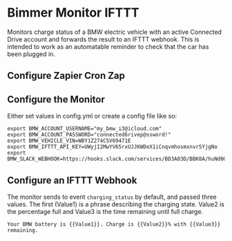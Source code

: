 # Bimmer Monitor IFTTT

Monitors charge status of a BMW electric vehicle with an active Connected
Drive account and forwards the result to an IFTTT webhook. This is intended
to work as an automatable reminder to check that the car has been plugged in.

## Configure Zapier Cron Zap



## Configure the Monitor

Either set values in config.yml or create a config file like so:

```shell
export BMW_ACCOUNT_USERNAME="my_bmw_i3@icloud.com"
export BMW_ACCOUNT_PASSWORD="connected6rivep@ssword!"
export BMW_VEHICLE_VIN=WBY1Z274C5V69471E
export BMW_IFTTT_API_KEY=UWyjI2MwYV65rxUJJKWDeX1iCnqvmhosmxnvrSYjgNo
export BMW_SLACK_WEBHOOK=https://hooks.slack.com/services/BD3A03D/BBK8A/huNd0Gxb1Mpzg
```

## Configure an IFTTT Webhook

The monitor sends to event `charging_status` by default, and passed three
values. The first (Value1) is a phrase describing the charging state. Value2
is the percentage full and Value3 is the time remaining until full charge.

```
Your BMW battery is {{Value1}}. Charge is {{Value2}}% with {{Value3}} remaining.
```
